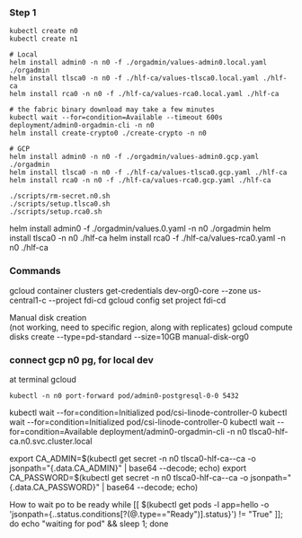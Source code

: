 ### Step 1
```shell script
kubectl create n0
kubectl create n1

# Local
helm install admin0 -n n0 -f ./orgadmin/values-admin0.local.yaml ./orgadmin
helm install tlsca0 -n n0 -f ./hlf-ca/values-tlsca0.local.yaml ./hlf-ca
helm install rca0 -n n0 -f ./hlf-ca/values-rca0.local.yaml ./hlf-ca

# the fabric binary download may take a few minutes
kubectl wait --for=condition=Available --timeout 600s deployment/admin0-orgadmin-cli -n n0
helm install create-crypto0 ./create-crypto -n n0

# GCP
helm install admin0 -n n0 -f ./orgadmin/values-admin0.gcp.yaml ./orgadmin
helm install tlsca0 -n n0 -f ./hlf-ca/values-tlsca0.gcp.yaml ./hlf-ca
helm install rca0 -n n0 -f ./hlf-ca/values-rca0.gcp.yaml ./hlf-ca

./scripts/rm-secret.n0.sh
./scripts/setup.tlsca0.sh
./scripts/setup.rca0.sh
```

helm install admin0 -f ./orgadmin/values.0.yaml -n n0 ./orgadmin
helm install tlsca0 -n n0 ./hlf-ca
helm install rca0 -f ./hlf-ca/values-rca0.yaml -n n0 ./hlf-ca

### Commands
gcloud container clusters get-credentials dev-org0-core --zone us-central1-c --project fdi-cd
gcloud config set project fdi-cd

Manual disk creation  
(not working, need to specific region, along with replicates)
 gcloud compute disks create --type=pd-standard --size=10GB manual-disk-org0


### connect gcp n0 pg, for local dev
at terminal gcloud
```shell script
kubectl -n n0 port-forward pod/admin0-postgresql-0-0 5432
```

kubectl wait --for=condition=Initialized pod/csi-linode-controller-0
kubectl wait --for=condition=Initialized pod/csi-linode-controller-0
kubectl wait --for=condition=Available deployment/admin0-orgadmin-cli -n n0
tlsca0-hlf-ca.n0.svc.cluster.local

export CA_ADMIN=$(kubectl get secret -n n0 tlsca0-hlf-ca--ca -o jsonpath="{.data.CA_ADMIN}" | base64 --decode; echo)
export CA_PASSWORD=$(kubectl get secret -n n0 tlsca0-hlf-ca--ca -o jsonpath="{.data.CA_PASSWORD}" | base64 --decode; echo)

How to wait po to be ready
while [[ $(kubectl get pods -l app=hello -o 'jsonpath={..status.conditions[?(@.type=="Ready")].status}') != "True" ]]; do echo "waiting for pod" && sleep 1; done
